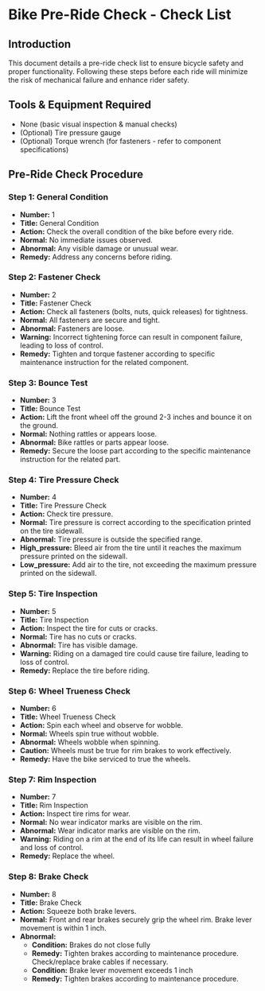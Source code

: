 # Bike Pre-Ride Check - Check List

## Introduction

This document details a pre-ride check list to ensure bicycle safety and proper functionality. Following these steps before each ride will minimize the risk of mechanical failure and enhance rider safety.

## Tools & Equipment Required

*   None (basic visual inspection & manual checks)
*   (Optional) Tire pressure gauge
*   (Optional) Torque wrench (for fasteners - refer to component specifications)

## Pre-Ride Check Procedure

### Step 1: General Condition

*   **Number:** 1
*   **Title:** General Condition
*   **Action:** Check the overall condition of the bike before every ride.
*   **Normal:** No immediate issues observed.
*   **Abnormal:** Any visible damage or unusual wear.
*   **Remedy:** Address any concerns before riding.

### Step 2: Fastener Check

*   **Number:** 2
*   **Title:** Fastener Check
*   **Action:** Check all fasteners (bolts, nuts, quick releases) for tightness.
*   **Normal:** All fasteners are secure and tight.
*   **Abnormal:** Fasteners are loose.
*   **Warning:** Incorrect tightening force can result in component failure, leading to loss of control.
*   **Remedy:** Tighten and torque fastener according to specific maintenance instruction for the related component.

### Step 3: Bounce Test

*   **Number:** 3
*   **Title:** Bounce Test
*   **Action:** Lift the front wheel off the ground 2-3 inches and bounce it on the ground.
*   **Normal:** Nothing rattles or appears loose.
*   **Abnormal:** Bike rattles or parts appear loose.
*   **Remedy:** Secure the loose part according to the specific maintenance instruction for the related part.

### Step 4: Tire Pressure Check

*   **Number:** 4
*   **Title:** Tire Pressure Check
*   **Action:** Check tire pressure.
*   **Normal:** Tire pressure is correct according to the specification printed on the tire sidewall.
*   **Abnormal:** Tire pressure is outside the specified range.
*   **High_pressure:** Bleed air from the tire until it reaches the maximum pressure printed on the sidewall.
*   **Low_pressure:** Add air to the tire, not exceeding the maximum pressure printed on the sidewall.

### Step 5: Tire Inspection

*   **Number:** 5
*   **Title:** Tire Inspection
*   **Action:** Inspect the tire for cuts or cracks.
*   **Normal:** Tire has no cuts or cracks.
*   **Abnormal:** Tire has visible damage.
*   **Warning:** Riding on a damaged tire could cause tire failure, leading to loss of control.
*   **Remedy:** Replace the tire before riding.

### Step 6: Wheel Trueness Check

*   **Number:** 6
*   **Title:** Wheel Trueness Check
*   **Action:** Spin each wheel and observe for wobble.
*   **Normal:** Wheels spin true without wobble.
*   **Abnormal:** Wheels wobble when spinning.
*   **Caution:** Wheels must be true for rim brakes to work effectively.
*   **Remedy:** Have the bike serviced to true the wheels.

### Step 7: Rim Inspection

*   **Number:** 7
*   **Title:** Rim Inspection
*   **Action:** Inspect tire rims for wear.
*   **Normal:** No wear indicator marks are visible on the rim.
*   **Abnormal:** Wear indicator marks are visible on the rim.
*   **Warning:** Riding on a rim at the end of its life can result in wheel failure and loss of control.
*   **Remedy:** Replace the wheel.

### Step 8: Brake Check

*   **Number:** 8
*   **Title:** Brake Check
*   **Action:** Squeeze both brake levers.
*   **Normal:** Front and rear brakes securely grip the wheel rim. Brake lever movement is within 1 inch.
*   **Abnormal:**
    *   **Condition:** Brakes do not close fully
    *   **Remedy:** Tighten brakes according to maintenance procedure. Check/replace brake cables if necessary.
    *   **Condition:** Brake lever movement exceeds 1 inch
    *   **Remedy:** Tighten brakes according to maintenance procedure.